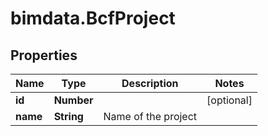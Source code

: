 # bimdata.BcfProject

## Properties

Name | Type | Description | Notes
------------ | ------------- | ------------- | -------------
**id** | **Number** |  | [optional] 
**name** | **String** | Name of the project | 


